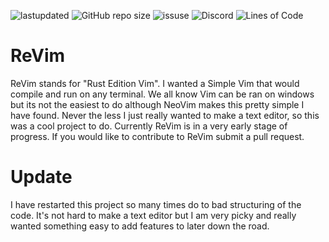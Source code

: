 ![lastupdated](https://img.shields.io/github/last-commit/cowboy8625/revim)
![GitHub repo size](https://img.shields.io/github/repo-size/cowboy8625/revim)
![issuse](https://img.shields.io/github/issues/cowboy8625/revim)
![Discord](https://img.shields.io/discord/509849754155614230)
![Lines of Code](https://tokei.rs/b1/github/cowboy8625/revim)

# ReVim

ReVim stands for "Rust Edition Vim".  I wanted a Simple Vim that would compile
and run on any terminal. We all know Vim can be ran on windows
but its not the easiest to do although NeoVim makes this pretty simple I have found.
Never the less I just really wanted to make a text editor,
so this was a cool project to do. Currently ReVim is in a very early stage of
progress.  If you would like to contribute to ReVim submit a pull request.

# Update

I have restarted this project so many times do to bad structuring of the code.
It's not hard to make a text editor but I am very picky and really wanted something easy to
add features to later down the road.
